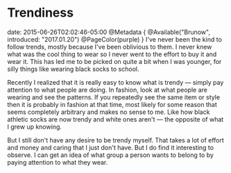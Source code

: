 # Trendiness
date: 2015-06-26T02:02:46-05:00
@Metadata {
  @Available("Brunow", introduced: "2017.01.20")
  @PageColor(purple)
}
I've never been the kind to follow trends, mostly because I've been oblivious to them. I never knew what was the cool thing to wear so I never went to the effort to buy it and wear it. This has led me to be picked on quite a bit when I was younger, for silly things like wearing black socks to school.

Recently I realized that it is really easy to know what is trendy &mdash; simply pay attention to what people are doing. In fashion, look at what people are wearing and see the patterns. If you repeatedly see the same item or style then it is probably in fashion at that time, most likely for some reason that seems completely arbitrary and makes no sense to me. Like how black athletic socks are now trendy and white ones aren't &mdash; the opposite of what I grew up knowing.

But I still don't have any desire to be trendy myself. That takes a lot of effort and money and caring that I just don't have. But I do find it interesting to observe. I can get an idea of what group a person wants to belong to by paying attention to what they wear.
